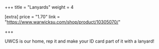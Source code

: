 +++
title = "Lanyards"
weight = 4

[extra]
price = "1.70"
link = "https://www.warwicksu.com/shop/product/10305070/"

+++

UWCS is our home, rep it and make your ID card part of it with a lanyard!